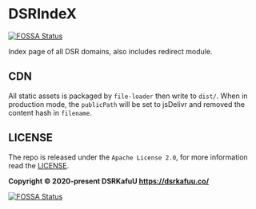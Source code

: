 # DSRIndeX
[![FOSSA Status](https://app.fossa.com/api/projects/git%2Bgithub.com%2Fdsrkafuu%2Fdsr-index.svg?type=shield)](https://app.fossa.com/projects/git%2Bgithub.com%2Fdsrkafuu%2Fdsr-index?ref=badge_shield)


Index page of all DSR domains, also includes redirect module.

## CDN

All static assets is packaged by `file-loader` then write to `dist/`. When in production mode, the `publicPath` will be set to jsDelivr and removed the content hash in `filename`.

## LICENSE

The repo is released under the `Apache License 2.0`, for more information read the [LICENSE](https://github.com/dsrkafuu/dsr-index/blob/main/LICENSE).

**Copyright © 2020-present DSRKafuU <https://dsrkafuu.co/>**


[![FOSSA Status](https://app.fossa.com/api/projects/git%2Bgithub.com%2Fdsrkafuu%2Fdsr-index.svg?type=large)](https://app.fossa.com/projects/git%2Bgithub.com%2Fdsrkafuu%2Fdsr-index?ref=badge_large)